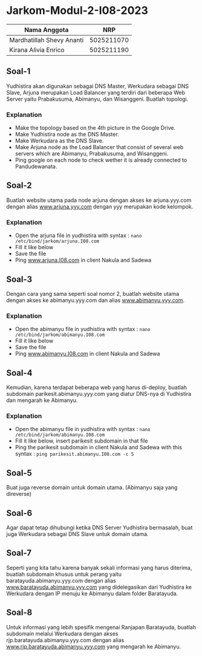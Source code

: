 # Jarkom-Modul-2-I08-2023

Nama Anggota | NRP
------------------- | --------------		
Mardhatillah Shevy Ananti | 5025211070
Kirana Alivia Enrico | 5025211190

## Soal-1
Yudhistira akan digunakan sebagai DNS Master, Werkudara sebagai DNS Slave, Arjuna merupakan Load Balancer yang terdiri dari beberapa Web Server yaitu Prabakusuma, Abimanyu, dan Wisanggeni. Buatlah topologi.

### Explanation 
- Make the topology based on the 4th picture in the Google Drive.
- Make Yudhistira node as the DNS Master.
- Make Werkudara as the DNS Slave.
- Make Arjuna node as the Load Balancer that consist of several web servers which are Abimanyu, Prabakusuma, and Wisanggeni.
- Ping google on each node to check wether it is already connected to Pandudewanata.

## Soal-2
Buatlah website utama pada node arjuna dengan akses ke arjuna.yyy.com dengan alias www.arjuna.yyy.com dengan yyy merupakan kode kelompok.

### Explanation 
- Open the arjuna file in yudhistira with syntax :
  ``` nano /etc/bind/jarkom/arjuna.I08.com  ```
- Fill it like below
- Save the file
- Ping www.arjuna.I08.com in client Nakula and Sadewa

## Soal-3
Dengan cara yang sama seperti soal nomor 2, buatlah website utama dengan akses ke abimanyu.yyy.com dan alias www.abimanyu.yyy.com.

### Explanation
- Open the abimanyu file in yudhistira with syntax :
  ``` nano /etc/bind/jarkom/abimanyu.I08.com ```
- Fill it like below
- Save the file
- Ping www.abimanyu.I08.com in client Nakula and Sadewa

## Soal-4
Kemudian, karena terdapat beberapa web yang harus di-deploy, buatlah subdomain parikesit.abimanyu.yyy.com yang diatur DNS-nya di Yudhistira dan mengarah ke Abimanyu.

### Explanation
- Open the abimanyu file in yudhistira with syntax :
  ``` nano /etc/bind/jarkom/abimanyu.I08.com ```
- Fill it like below, insert parikesit subdomain in that file
- Ping the parikesit subdomain in client Nakula and Sadewa with this syntax :
  ``` ping parikesit.abimanyu.I08.com -c 5 ```

## Soal-5
Buat juga reverse domain untuk domain utama. (Abimanyu saja yang direverse)

## Soal-6
Agar dapat tetap dihubungi ketika DNS Server Yudhistira bermasalah, buat juga Werkudara sebagai DNS Slave untuk domain utama.

## Soal-7
Seperti yang kita tahu karena banyak sekali informasi yang harus diterima, buatlah subdomain khusus untuk perang yaitu baratayuda.abimanyu.yyy.com dengan alias www.baratayuda.abimanyu.yyy.com yang didelegasikan dari Yudhistira ke Werkudara dengan IP menuju ke Abimanyu dalam folder Baratayuda.

## Soal-8
Untuk informasi yang lebih spesifik mengenai Ranjapan Baratayuda, buatlah subdomain melalui Werkudara dengan akses rjp.baratayuda.abimanyu.yyy.com dengan alias www.rjp.baratayuda.abimanyu.yyy.com yang mengarah ke Abimanyu.
